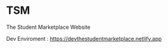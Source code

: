 # TSM
The Student Marketplace Website

Dev Enviroment : https://devthestudentmarketplace.netlify.app
